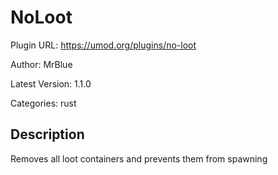 # NoLoot

Plugin URL: https://umod.org/plugins/no-loot

Author: MrBlue

Latest Version: 1.1.0

Categories: rust

## Description

Removes all loot containers and prevents them from spawning
